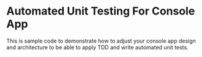 # Automated Unit Testing For Console App
This is sample code to demonstrate how to adjust your console app design and architecture to be able to apply TDD and write automated unit tests.

<br/>

